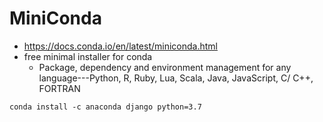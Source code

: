# MiniConda
* https://docs.conda.io/en/latest/miniconda.html
* free minimal installer for conda
  * Package, dependency and environment management for any language---Python, R, Ruby, Lua, Scala, Java, JavaScript, C/ C++, FORTRAN

```
conda install -c anaconda django python=3.7
```
